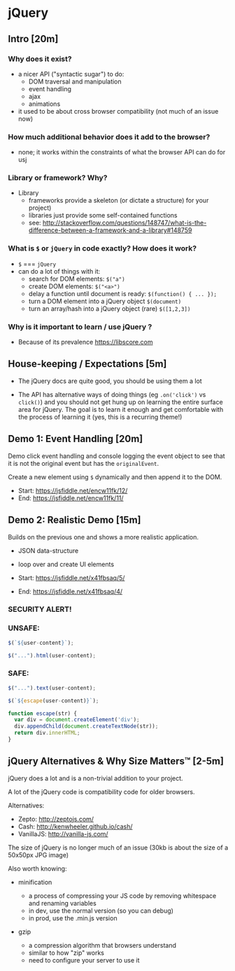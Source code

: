 # jQuery

## Intro [20m]

### Why does it exist?

 - a nicer API ("syntactic sugar") to do:
   - DOM traversal and manipulation
   - event handling
   - ajax
   - animations
 - it used to be about cross browser compatibility
     (not much of an issue now)

### How much additional behavior does it add to the browser?

  - none; it works within the constraints of what the browser API can do for usj

### Library or framework? Why?

  - Library
    - frameworks provide a skeleton (or dictate a structure) for your project)
    - libraries just provide some self-contained functions
    - see: http://stackoverflow.com/questions/148747/what-is-the-difference-between-a-framework-and-a-library#148759

### What is `$` or `jQuery` in code exactly? How does it work?

  - `$` === `jQuery`
  - can do a lot of things with it:
    - search for DOM elements:
       `$("a")`
    - create DOM elements:
       `$("<a>")`
    - delay a function until document is ready:
       `$(function() { ... });`
    - turn a DOM element into a jQuery object
       `$(document)`
    - turn an array/hash into a jQuery object (rare)
        `$([1,2,3])`


### Why is it important to learn / use jQuery ?

  - Because of its prevalence
      https://libscore.com


## House-keeping / Expectations [5m]

- The jQuery docs are quite good, you should be using them a lot

- The API has alternative ways of doing things (eg `.on('click')` vs `click()`) and you should not get hung up on learning the entire surface area for jQuery. The goal is to learn it enough and get comfortable with the process of learning it (yes, this is a recurring theme!)


## Demo 1: Event Handling [20m]

Demo click event handling and console logging the event object to see that it is not the original event but has the `originalEvent`.

Create a new element using `$` dynamically and then append it to the DOM.

- Start:  <https://jsfiddle.net/encw11fk/12/>
- End: <https://jsfiddle.net/encw11fk/11/>


## Demo 2: Realistic Demo [15m]

Builds on the previous one and shows a more realistic application.
 - JSON data-structure
 - loop over and create UI elements

- Start: <https://jsfiddle.net/x41fbsaq/5/>
- End: <https://jsfiddle.net/x41fbsaq/4/>


### SECURITY ALERT!

### UNSAFE:
  ```javascript
  $(`${user-content}`);

  $("...").html(user-content);
  ```


### SAFE:

  ```javascript
  $("...").text(user-content);

  $(`${escape(user-content)}`);

  function escape(str) {
    var div = document.createElement('div');
    div.appendChild(document.createTextNode(str));
    return div.innerHTML;
  }
  ```

## jQuery Alternatives & Why Size Matters™ [2-5m]

jQuery does a lot and is a non-trivial addition to your project.

A lot of the jQuery code is compatibility code for older browsers.

Alternatives:

- Zepto: http://zeptojs.com/
- Cash: http://kenwheeler.github.io/cash/
- VanillaJS: http://vanilla-js.com/

The size of jQuery is no longer much of an issue (30kb is about the size of a 50x50px JPG image)

Also worth knowing:

  - minification
     - a process of compressing your JS code by removing whitespace and renaming variables
     - in dev, use the normal version (so you can debug)
     - in prod, use the .min.js version

  - gzip
    - a compression algorithm that browsers understand
    - similar to how "zip" works
    - need to configure your server to use it
